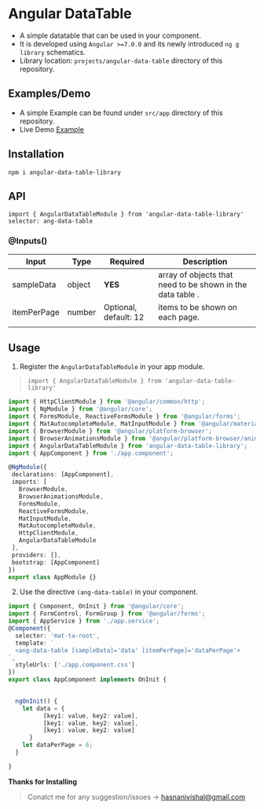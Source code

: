 # Angular DataTable

* A simple datatable that can be used in your component.
* It is developed using `Angular >=7.0.0` and its newly introduced `ng g library` schematics.
* Library location: `projects/angular-data-table` directory of this repository.

## Examples/Demo

* A simple Example can be found under `src/app` directory of this repository.
* Live Demo [Example](https://stackblitz.com/edit/angular-m3yj64)

## Installation

`npm i angular-data-table-library`

## API

`import { AngularDataTableModule } from 'angular-data-table-library'`<br>
`selector: ang-data-table`

### @Inputs()

| Input            | Type    | Required                   | Description                                                                                               |
| ---------------- | ------- | -------------------------- | --------------------------------------------------------------------------------------------------------- |
| sampleData            | object  | **YES**                    | array of objects that need to be shown in the data table .                                               |
| itemPerPage        | number  | Optional, default: 12     | items to be shown on each page.                                                                       |
                                                |


## Usage

1) Register the `AngularDataTableModule` in your app module.
 > `import { AngularDataTableModule } from 'angular-data-table-library'`

 ```typescript
 import { HttpClientModule } from '@angular/common/http';
import { NgModule } from '@angular/core';
import { FormsModule, ReactiveFormsModule } from '@angular/forms';
import { MatAutocompleteModule, MatInputModule } from '@angular/material';
import { BrowserModule } from '@angular/platform-browser';
import { BrowserAnimationsModule } from '@angular/platform-browser/animations';
import { AngularDataTableModule } from 'angular-data-table-library';
import { AppComponent } from './app.component';

@NgModule({
  declarations: [AppComponent],
  imports: [
    BrowserModule,
    BrowserAnimationsModule,
    FormsModule,
    ReactiveFormsModule,
    MatInputModule,
    MatAutocompleteModule,
    HttpClientModule,
    AngularDataTableModule
  ],
  providers: [],
  bootstrap: [AppComponent]
})
export class AppModule {}
 ```

 2) Use the directive `(ang-data-table)` in your component.

```typescript
import { Component, OnInit } from '@angular/core';
import { FormControl, FormGroup } from '@angular/forms';
import { AppService } from './app.service';
@Component({
  selector: 'mat-ta-root',
  template: `
  <ang-data-table [sampleData]='data' [itemPerPage]='dataPerPage'>
`,
  styleUrls: ['./app.component.css']
})
export class AppComponent implements OnInit {
 

  ngOnInit() {
    let data = {
          [key1: value, key2: value],
          [key1: value, key2: value],
          [key1: value, key2: value]
      } 
    let dataPerPage = 6;
  }

}
```


**Thanks for Installing**

> Conatct me for any suggestion/issues -> hasnanivishal@gmail.com